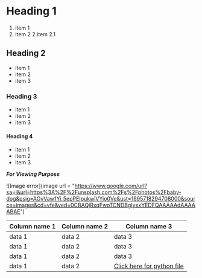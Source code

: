 # Heading 1
1. item 1
2. item 2
    2.item 2.1
## Heading 2
* item 1
* item 2
* item 3
### Heading 3
- item 1
- item 2
- item 3
#### Heading 4
+ item 1
+ item 2
+ item 3

***_For Viewing Purpose_***
<!--- comment--->
![Image error](image url = "https://www.google.com/url?sa=i&url=https%3A%2F%2Funsplash.com%2Fs%2Fphotos%2Fbaby-dog&psig=AOvVaw1Yi_5epPEIpukwlVYio0Ve&ust=1695718294708000&source=images&cd=vfe&ved=0CBAQjRxqFwoTCNDBgIyxxYEDFQAAAAAdAAAAABAE")

|Column name 1|Column name 2|Column name 3|
---|---|---|
|data 1|data 2|data 3|
|data 1|data 2|data 3|
|data 1|data 2|data 3|
|data 1|data 2|[Click here for python file](https://github.com/Harsha-Trainer/Demo/blob/main/hello.py)|

